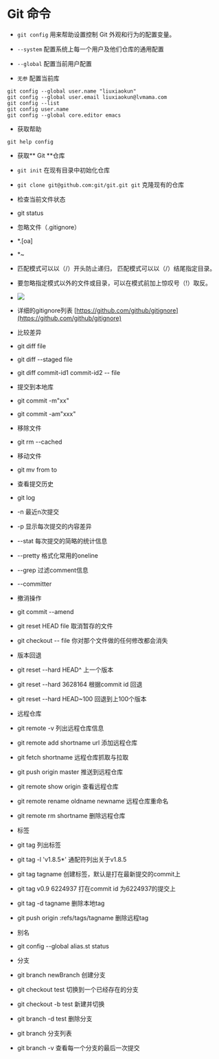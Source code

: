 #
# Git 命令

* `git config` 用来帮助设置控制 Git 外观和行为的配置变量。

* `--system` 配置系统上每一个用户及他们仓库的通用配置
* `--global` 配置当前用户配置
* `无参` 配置当前库

```
git config --global user.name "liuxiaokun"
git config --global user.email liuxiaokun@lvmama.com
git config --list
git config user.name
git config --global core.editor emacs
```

* 获取帮助

```
git help config
```

* 获取** Git **仓库

* `git init` 在现有目录中初始化仓库
* `git clone git@github.com:git/git.git git` 克隆现有的仓库

* 检查当前文件状态

* git status

* 忽略文件（.gitignore）

* \*.\[oa\]
* \*~
* 匹配模式可以以（/）开头防止递归， 匹配模式可以以（/）结尾指定目录。
* 要忽略指定模式以外的文件或目录，可以在模式前加上惊叹号（!）取反。
* ![](/assets/gitignore.png)
* 详细的gitignore列表 [https://github.com/github/gitignore](https://github.com/github/gitignore)

* 比较差异

* git diff file
* git diff --staged file
* git diff commit-id1 commit-id2 -- file

* 提交到本地库

* git commit -m"xx"
* git commit -am"xxx"

* 移除文件
* git rm --cached
* 移动文件
* git mv from to
* 查看提交历史
* git log
* -n 最近n次提交
* -p 显示每次提交的内容差异
* --stat 每次提交的简略的统计信息
* --pretty 格式化常用的oneline
* --grep 过滤comment信息
* --committer
* 撤消操作
* git commit --amend
* git reset HEAD file 取消暂存的文件
* git checkout -- file 你对那个文件做的任何修改都会消失
* 版本回退
* git reset --hard HEAD^ 上一个版本
* git reset --hard 3628164 根据commit id 回退
* git reset --hard HEAD~100 回退到上100个版本
* 远程仓库
* git remote -v 列出远程仓库信息
* git remote add shortname url 添加远程仓库
* git fetch shortname 远程仓库抓取与拉取
* git push origin master 推送到远程仓库
* git remote show origin 查看远程仓库
* git remote rename oldname newname 远程仓库重命名
* git remote rm shortname 删除远程仓库
* 标签
* git tag 列出标签
* git tag -l 'v1.8.5\*' 通配符列出关于v1.8.5
* git tag tagname 创建标签，默认是打在最新提交的commit上
* git tag v0.9 6224937 打在commit id 为6224937的提交上
* git tag -d tagname 删除本地tag
* git push origin :refs/tags/tagname 删除远程tag
* 别名
* git config --global alias.st status
* 分支
* git branch newBranch 创建分支
* git checkout test 切换到一个已经存在的分支
* git checkout -b test 新建并切换
* git branch -d test 删除分支
* git branch 分支列表
* git branch -v 查看每一个分支的最后一次提交



